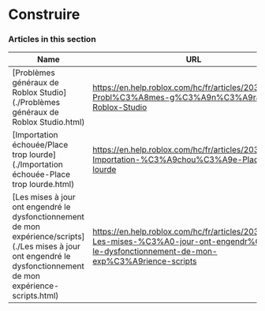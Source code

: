 # Construire  
### Articles in this section
Name|URL
-|-
[Problèmes généraux de Roblox Studio](./Problèmes généraux de Roblox Studio.html) |https://en.help.roblox.com/hc/fr/articles/203552894-Probl%C3%A8mes-g%C3%A9n%C3%A9raux-de-Roblox-Studio
[Importation échouée/Place trop lourde](./Importation échouée-Place trop lourde.html) |https://en.help.roblox.com/hc/fr/articles/203312890-Importation-%C3%A9chou%C3%A9e-Place-trop-lourde
[Les mises à jour ont engendré le dysfonctionnement de mon expérience/scripts](./Les mises à jour ont engendré le dysfonctionnement de mon expérience-scripts.html) |https://en.help.roblox.com/hc/fr/articles/203312950-Les-mises-%C3%A0-jour-ont-engendr%C3%A9-le-dysfonctionnement-de-mon-exp%C3%A9rience-scripts
